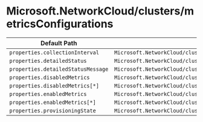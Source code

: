 # Microsoft.NetworkCloud/clusters/metricsConfigurations

| Default Path | Alias |
|---|---|
| `properties.collectionInterval` | `Microsoft.NetworkCloud/clusters/metricsConfigurations/collectionInterval` |
| `properties.detailedStatus` | `Microsoft.NetworkCloud/clusters/metricsConfigurations/detailedStatus` |
| `properties.detailedStatusMessage` | `Microsoft.NetworkCloud/clusters/metricsConfigurations/detailedStatusMessage` |
| `properties.disabledMetrics` | `Microsoft.NetworkCloud/clusters/metricsConfigurations/disabledMetrics` |
| `properties.disabledMetrics[*]` | `Microsoft.NetworkCloud/clusters/metricsConfigurations/disabledMetrics[*]` |
| `properties.enabledMetrics` | `Microsoft.NetworkCloud/clusters/metricsConfigurations/enabledMetrics` |
| `properties.enabledMetrics[*]` | `Microsoft.NetworkCloud/clusters/metricsConfigurations/enabledMetrics[*]` |
| `properties.provisioningState` | `Microsoft.NetworkCloud/clusters/metricsConfigurations/provisioningState` |


